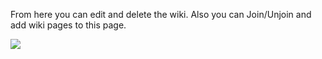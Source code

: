 From here you can edit and delete the wiki. Also you can Join/Unjoin and add wiki pages to this page.

<img src='http://wikiforce.googlecode.com/svn/wiki/images/New/WikiDetails1.png' align='left' />